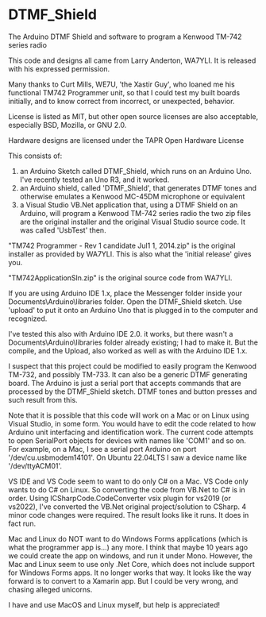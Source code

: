 # DTMF_Shield
The Arduino DTMF Shield and software to program a Kenwood TM-742 series radio

This code and designs all came from Larry Anderton, WA7YLI.  It is released with his expressed permission.

Many thanks to Curt Mills, WE7U, 'the Xastir Guy', who loaned me his functional TM742 Programmer unit, so that I could test my built boards initially,
and to know correct from incorrect, or unexpected, behavior.

License is listed as MIT, but other open source licenses are also acceptable, especially BSD, Mozilla, or GNU 2.0.

Hardware designs are licensed under the TAPR Open Hardware License
 
This consists of:
1) an Arduino Sketch called DTMF_Shield, which runs on an Arduino Uno.  I've recently tested an Uno R3, and it worked.
2) an Arduino shield, called 'DTMF_Shield', that generates DTMF tones and otherwise emulates a Kenwood MC-45DM microphone or equivalent
3) a Visual Studio VB.Net application that, using a DTMF Shield on an Arduino, will program a Kenwood TM-742 series radio
  the two zip files are the original installer and the original Visual Studio source code.  It was called 'UsbTest' then.

"TM742 Programmer - Rev 1 candidate Jul1 1, 2014.zip" is the original installer as provided by WA7YLI.  This is also what the 'initial release' gives you.

"TM742ApplicationSln.zip" is the original source code from WA7YLI.

If you are using Arduino IDE 1.x, place the Messenger folder inside your Documents\Arduino\libraries folder.  Open the DTMF_Shield sketch.
Use 'upload' to put it onto an Arduino Uno that is plugged in to the computer and recognized.

I've tested this also with Arduino IDE 2.0.  it works, but there wasn't a Documents\Arduino\libraries folder already existing; I had to make it.  But the compile,
and the Upload, also worked as well as with the Arduino IDE 1.x.

I suspect that this project could be modified to easily program the Kenwood TM-732, and possibly TM-733.  It can also be a generic DTMF generating board.
The Arduino is just a serial port that accepts commands that are processed by the DTMF_Shield sketch.  DTMF tones and button presses and such result from this.

Note that it is possible that this code will work on a Mac or on Linux using Visual Studio, in some form.  You would have to edit the code related to how Arduino unit
interfacing and identification work. The current code attempts to open SerialPort objects for devices with names like 'COM1' and so on.  For example, on a Mac, I
see a serial port Arduino on port '/dev/cu.usbmodem14101'.  On Ubuntu 22.04LTS I saw a device name like '/dev/ttyACM01'.

VS IDE and VS Code seem to want to do only C# on a Mac.  VS Code only wants to do C# on Linux.  So converting the code from VB.Net to C# is in order.
Using ICSharpCode.CodeConverter vsix plugin for vs2019 (or vs2022), I've converted the VB.Net original project/solution to CSharp.  4 minor code changes were required.
The result looks like it runs.  It does in fact run.

Mac and Linux do NOT want to do Windows Forms applications (which is what the programmer app is...) any more. I think that maybe 10 years ago we could create
the app on windows, and run it under Mono.  However, the Mac and Linux seem to use only .Net Core, which does not include support for Windows Forms apps.  It no longer
works that way.  It looks like the way forward is to convert to a Xamarin app.  But I could be very wrong, and chasing alleged unicorns.

I have and use MacOS and Linux myself, but help is appreciated!
